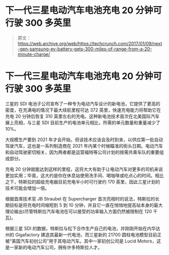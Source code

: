 # 下一代三星电动汽车电池充电 20 分钟可行驶 300 多英里

> 原文：<https://web.archive.org/web/https://techcrunch.com/2017/01/09/next-gen-samsung-ev-battery-gets-300-miles-of-range-from-a-20-minute-charge/>

# 下一代三星电动汽车电池充电 20 分钟可行驶 300 多英里

三星的 SDI 电池子公司宣布了一种专为电动汽车设计的新电池，它提供了更高的密度，在充满电的情况下最大续航里程可达 372 英里，快速充电能力将帮助它在充电 20 分钟后恢复 310 英里左右的充电。这种新电池技术首次在北美国际汽车展上亮相，与三星 SDI 目前生产的电池单元相比，所需的单元数量和重量减少了 10%。

大规模生产要到 2021 年才会开始，但该技术应该会及时到来，以供应第一批自动驾驶汽车，这也是一系列制造商在 2021 年内某个时候瞄准的街头日期。电动汽车和自动驾驶密切相关，因为两者都是运营福特等公司计划的按需共乘车队的重要组成部分。

充电 20 分钟就能达到这样的里程，这将大大有助于让电动汽车对更多的司机来说更加实用；毕竟，这大约是你在休息站使用洗手间、喝咖啡或吃点心的时间。相比之下，特斯拉的超级充电器目前充电半小时可行驶约 170 英里，因此三星计划的技术可能会增加一倍。

根据首席技术官 JB Straubel 在 Supercharger 首次亮相时的说法，特斯拉的长期目标是将充电时间缩短到 5 到 10 分钟，并且它一直在悄悄地提高站本身的最大理论输出(尽管特斯拉汽车电池在可以接受的功率输入方面仍然被限制在 120 千瓦)。

根据三星 SDI 的数据，特斯拉与松下合作生产自己的电池，并刚刚开始在内华达州的 Gigafactory 建造其最新一代电池，而三星新的 21700 圆柱电池模型目前正被“美国汽车初创公司”用于其电动汽车。其中一家初创公司是 Lucid Motors，这是一家新的电动汽车公司，拥有许多特斯拉人才。